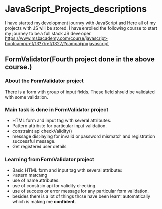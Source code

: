 # JavaScript_Projects_descriptions
I have started my development journey with JavaScript and Here all of my projects with JS will be stored.
I have enrolled the following course to start my journey to be a full stack JS developer.
https://www.msbacademy.com/course/javascript-bootcamp/ref/1327/ref/1327/?campaign=javascript

## FormValidator(Fourth project done in the above course.)
### About the FormValidator project
  There is a form with group of input fields. These field should be validated with some validation.
  
### Main task is done in FormValidator project
- HTML form and input tag with several attributes.
- Pattern attribute for particular input validation.
- constraint api checkValidity()
- message displaying for invalid or password mismatch and registration successful message.
- Get registered user details

### Learning from FormValidator project
- Basic HTML form and input tag with several attributes
- Pattern matching
- use of name attributes.
- use of constrain api for validity checking.
- use of success or error message for any particular form validation.
- besides there is a lot of things those have been learnt automatically which is making me **confident**.

